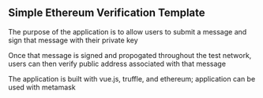 ## Simple Ethereum Verification Template

The purpose of the application is to allow users to submit a message and sign that message with their private key

Once that message is signed and propogated throughout the test network, users can then verify public address associated with that message

The application is built with vue.js, truffle, and ethereum; application can be used with metamask